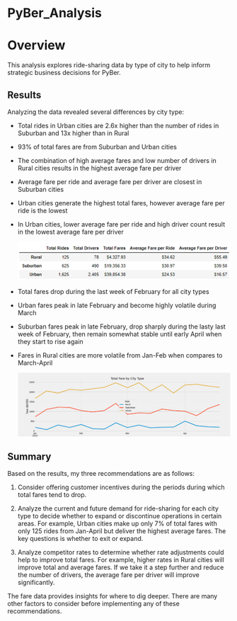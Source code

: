 # PyBer_Analysis

# Overview

This analysis explores ride-sharing data by type of city to help inform strategic business decisions for PyBer.

## Results

Analyzing the data revealed several differences by city type:

* Total rides in Urban cities are 2.6x higher than the number of rides in Suburban and 13x higher than in Rural

* 93% of total fares are from Suburban and Urban cities
 
* The combination of high average fares and low number of drivers in Rural cities results in the highest average fare per driver
 
* Average fare per ride and average fare per driver are closest in Suburban cities
 
* Urban cities generate the highest total fares, however average fare per ride is the lowest
 
* In Urban cities, lower average fare per ride and high driver count result in the lowest average fare per driver

   ![City_Type_Summary](https://github.com/degitaccount/PyBer_Analysis/blob/main/Analysis/City_Type_Summary.png)


* Total fares drop during the last week of February for all city types

* Urban fares peak in late February and become highly volatile during March
 
* Suburban fares peak in late February, drop sharply during the lasty last week of February, then remain somewhat stable until early April when they start to rise again
 
* Fares in Rural cities are more volatile from Jan-Feb when compares to March-April


   ![Pyber_fare_Summary](https://github.com/degitaccount/PyBer_Analysis/blob/main/Analysis/PyBer_fare_summary.png)

## Summary

Based on the results, my three recommendations are as follows:

1.	Consider offering customer incentives during the periods during which total fares tend to drop.

2.	Analyze the current and future demand for ride-sharing for each city type to decide whether to expand or discontinue operations in certain areas.  For example, Urban cities make up only 7% of total fares with only 125 rides from Jan-April but deliver the highest average fares.  The key questions is whether to exit or expand.

3.	Analyze competitor rates to determine whether rate adjustments could help to improve total fares.  For example, higher rates in Rural cities will improve total and average fares.  If we take it a step further and reduce the number of drivers, the average fare per driver will improve significantly.

The fare data provides insights for where to dig deeper.  There are many other factors to consider before implementing any of these recommendations.
